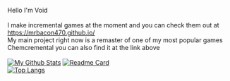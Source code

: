 Hello I'm Void<br><br>
I make incremental games at the moment and you can check them out at https://mrbacon470.github.io/<br>
My main project right now is a remaster of one of my most popular games Chemcremental you can also find it at the link above<br><br>
[![My Github Stats](https://github-readme-stats.vercel.app/api?username=MrBacon470&count_private=true&show_icons=true&theme=dark)](https://github.com/anuraghazra/github-readme-stats)
[![Readme Card](https://github-readme-stats.vercel.app/api/pin/?username=MrBacon470&repo=Chemcremental-JS&theme=dark)](https://github.com/anuraghazra/github-readme-stats)<br>
[![Top Langs](https://github-readme-stats.vercel.app/api/top-langs/?username=MrBacon470&theme=dark&layout=compact)](https://github.com/anuraghazra/github-readme-stats)

